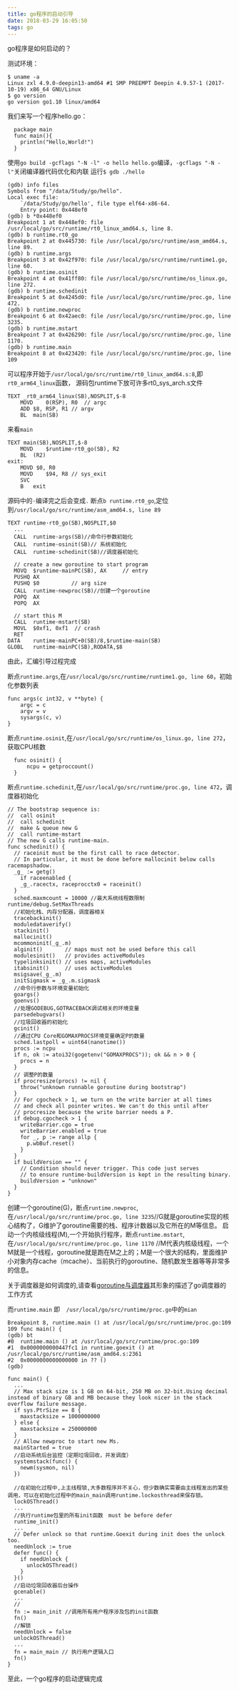 ```yaml
---
title: go程序的启动引导
date: 2018-03-29 16:05:50
tags: go
---
```


go程序是如何启动的？

测试环境：
```
$ uname -a
Linux zxl 4.9.0-deepin13-amd64 #1 SMP PREEMPT Deepin 4.9.57-1 (2017-10-19) x86_64 GNU/Linux
$ go version
go version go1.10 linux/amd64
```
我们来写一个程序hello.go：
```
  package main
  func main(){
    println("Hello,World!")
  }
```
使用`go build -gcflags "-N -l" -o hello hello.go`编译，`-gcflags "-N -l"`关闭编译器代码优化和内联
运行`$ gdb ./hello`
```
(gdb) info files
Symbols from "/data/Study/go/hello".
Local exec file:
	`/data/Study/go/hello', file type elf64-x86-64.
	Entry point: 0x448ef0
(gdb) b *0x448ef0
Breakpoint 1 at 0x448ef0: file /usr/local/go/src/runtime/rt0_linux_amd64.s, line 8.
(gdb) b runtime.rt0_go
Breakpoint 2 at 0x445730: file /usr/local/go/src/runtime/asm_amd64.s, line 89.
(gdb) b runtime.args
Breakpoint 3 at 0x42f970: file /usr/local/go/src/runtime/runtime1.go, line 60.
(gdb) b runtime.osinit
Breakpoint 4 at 0x41ff80: file /usr/local/go/src/runtime/os_linux.go, line 272.
(gdb) b runtime.schedinit
Breakpoint 5 at 0x4245d0: file /usr/local/go/src/runtime/proc.go, line 472.
(gdb) b runtime.newproc
Breakpoint 6 at 0x42aec0: file /usr/local/go/src/runtime/proc.go, line 3235.
(gdb) b runtime.mstart
Breakpoint 7 at 0x426290: file /usr/local/go/src/runtime/proc.go, line 1170.
(gdb) b runtime.main
Breakpoint 8 at 0x423420: file /usr/local/go/src/runtime/proc.go, line 109
```
可以程序开始于`/usr/local/go/src/runtime/rt0_linux_amd64.s:8`,即`rt0_arm64_linux`函数， 源码包runtime下放可许多rt0_sys_arch.s文件
```
TEXT _rt0_arm64_linux(SB),NOSPLIT,$-8
	MOVD	0(RSP), R0	// argc
	ADD	$8, RSP, R1	// argv
	BL	main(SB)
```
来看`main`
```
TEXT main(SB),NOSPLIT,$-8
	MOVD	$runtime·rt0_go(SB), R2
	BL	(R2)
exit:
	MOVD $0, R0
	MOVD	$94, R8	// sys_exit
	SVC
	B	exit
```
源码中的`·`编译完之后会变成`.`
断点`b runtime.rt0_go`,定位到`/usr/local/go/src/runtime/asm_amd64.s, line 89`
```
TEXT runtime·rt0_go(SB),NOSPLIT,$0
  ...
  CALL	runtime·args(SB)//命令行参数初始化
  CALL	runtime·osinit(SB)// 系统初始化
  CALL	runtime·schedinit(SB)//调度器初始化

  // create a new goroutine to start program
  MOVQ	$runtime·mainPC(SB), AX		// entry
  PUSHQ	AX
  PUSHQ	$0			// arg size
  CALL	runtime·newproc(SB)//创建一个goroutine
  POPQ	AX
  POPQ	AX

  // start this M
  CALL	runtime·mstart(SB)
  MOVL	$0xf1, 0xf1  // crash
  RET
DATA	runtime·mainPC+0(SB)/8,$runtime·main(SB)
GLOBL	runtime·mainPC(SB),RODATA,$8
```
由此，汇编引导过程完成

断点`runtime.args`,在`/usr/local/go/src/runtime/runtime1.go, line 60`，初始化参数列表
```
func args(c int32, v **byte) {
	argc = c
	argv = v
	sysargs(c, v)
}
```

断点`runtime.osinit`,在`/usr/local/go/src/runtime/os_linux.go, line 272`，获取CPU核数
```
  func osinit() {
      ncpu = getproccount()
  }
```

断点`runtime.schedinit`,在`/usr/local/go/src/runtime/proc.go, line 472`，调度器初始化
```
// The bootstrap sequence is:
//	call osinit
//	call schedinit
//	make & queue new G
//	call runtime·mstart
// The new G calls runtime·main.
func schedinit() {
  // raceinit must be the first call to race detector.
  // In particular, it must be done before mallocinit below calls racemapshadow.
  _g_ := getg()
    if raceenabled {
    _g_.racectx, raceprocctx0 = raceinit()
  }
  sched.maxmcount = 10000 //最大系统线程数限制　　runtime/debug.SetMaxThreads
  //初始化栈、内存分配器，调度器相关
  tracebackinit()
  moduledataverify()
  stackinit()
  mallocinit()
  mcommoninit(_g_.m)
  alginit()       // maps must not be used before this call
  modulesinit()   // provides activeModules
  typelinksinit() // uses maps, activeModules
  itabsinit()     // uses activeModules
  msigsave(_g_.m)
  initSigmask = _g_.m.sigmask
  //命令行参数与环境变量初始化
  goargs()
  goenvs()
  //处理GODEBUG,GOTRACEBACK调试相关的环境变量
  parsedebugvars()
  //垃圾回收器的初始化
  gcinit()
  //通过CPU Core和GOMAXPROCS环境变量确定P的数量
  sched.lastpoll = uint64(nanotime())
  procs := ncpu
  if n, ok := atoi32(gogetenv("GOMAXPROCS")); ok && n > 0 {
    procs = n
  }
  // 调整P的数量
  if procresize(procs) != nil {
    throw("unknown runnable goroutine during bootstrap")
  }
  // For cgocheck > 1, we turn on the write barrier at all times
  // and check all pointer writes. We can't do this until after
  // procresize because the write barrier needs a P.
  if debug.cgocheck > 1 {
    writeBarrier.cgo = true
    writeBarrier.enabled = true
    for _, p := range allp {
      p.wbBuf.reset()
    }
  }
  if buildVersion == "" {
    // Condition should never trigger. This code just serves
    // to ensure runtime·buildVersion is kept in the resulting binary.
    buildVersion = "unknown"
  }
}
```
创建一个goroutine(G)，断点`runtime.newproc`,在`/usr/local/go/src/runtime/proc.go, line 3235`//G就是goroutine实现的核心结构了，G维护了goroutine需要的栈、程序计数器以及它所在的M等信息。
启动一个内核级线程(M),一个开始执行程序，断点`runtime.mstart`,在`/usr/local/go/src/runtime/proc.go, line 1170` //M代表内核级线程，一个M就是一个线程，goroutine就是跑在M之上的；M是一个很大的结构，里面维护小对象内存cache（mcache）、当前执行的goroutine、随机数发生器等等非常多的信息。

关于调度器是如何调度的,请查看[goroutine与调度器](https://studygolang.com/articles/1855)其形象的描述了go调度器的工作方式

而`runtime.main` 即　`/usr/local/go/src/runtime/proc.go`中的`mian`
```
Breakpoint 8, runtime.main () at /usr/local/go/src/runtime/proc.go:109
109	func main() {
(gdb) bt
#0  runtime.main () at /usr/local/go/src/runtime/proc.go:109
#1  0x0000000000447fc1 in runtime.goexit () at /usr/local/go/src/runtime/asm_amd64.s:2361
#2  0x0000000000000000 in ?? ()
(gdb)
```
```
func main() {
  ...
  // Max stack size is 1 GB on 64-bit, 250 MB on 32-bit.Using decimal instead of binary GB and MB because they look nicer in the stack overflow failure message.
  if sys.PtrSize == 8 {
    maxstacksize = 1000000000
  } else {
    maxstacksize = 250000000
  }
  // Allow newproc to start new Ms.
  mainStarted = true
  //启动系统后台监控（定期垃圾回收，并发调度）
  systemstack(func() {
    newm(sysmon, nil)
  })

  //在初始化过程中,上主线程锁,大多数程序并不关心，但少数确实需要由主线程发出的某些调用，可以在初始化过程中的main_main调用runtime.lockosthread来保存锁。
  lockOSThread()
  ...
  //执行runtime包里的所有init函数　must be before defer
  runtime_init()
  ...
  // Defer unlock so that runtime.Goexit during init does the unlock too.
  needUnlock := true
  defer func() {
    if needUnlock {
      unlockOSThread()
    }
  }()
  //启动垃圾回收器后台操作
  gcenable()
  ...
  //
  fn := main_init //调用所有用户程序涉及包的init函数
  fn()
  //解锁
  needUnlock = false
  unlockOSThread()
  ...
  fn = main_main // 执行用户逻辑入口
  fn()
}
```
至此，一个go程序的启动逻辑完成
